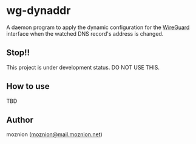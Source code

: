 # wg-dynaddr

A daemon program to apply the dynamic configuration for the [WireGuard](https://wireguard.org) interface when the watched DNS record's address is changed.

## Stop!!

This project is under development status. DO NOT USE THIS.

## How to use

TBD

## Author

moznion (<moznion@mail.moznion.net>)

